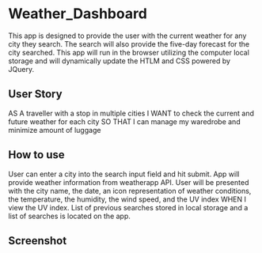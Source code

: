 # Weather_Dashboard
This app is designed to provide the user with the current weather for any city they search.  The search will also provide the five-day forecast for the city searched.  This app will run in the browser utilizing the computer local storage and will dynamically update the HTLM and CSS powered by JQuery.  

## User Story
AS A traveller with a stop in multiple cities
I WANT to check the current and future weather for each city
SO THAT I can manage my waredrobe and minimize amount of luggage

## How to use
User can enter a city into the search input field and hit submit.
App will provide weather information from weatherapp API.
User will be presented with the city name, the date, an icon representation of weather conditions, the temperature, the humidity, the wind speed, and the UV index
WHEN I view the UV index.
List of previous searches stored in local storage and a list of searches is located on the app.

## Screenshot
